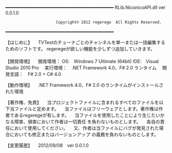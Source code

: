 ﻿﻿━━━━━━━━━━━━━━━━━━━━━━━━━━━━━━━━━━━━━━━━
                    RLib.NiconicoAPI.dll   ver 0.0.1.0

                          Copyright© 2012 regerege  All Rights Reserved.
━━━━━━━━━━━━━━━━━━━━━━━━━━━━━━━━━━━━━━━━

【はじめに】
　TVTestのチューナごとのチャンネルを単一または一括編集するためのソフトです。
regeregeが欲しい機能を少しずつ追加していきます。

【開発環境】
　開発環境：
	OS:　Windows 7 Ultimate (64bit)
	IDE:　Visual Studio 2010 Pro
　実行環境：　.NET Framework 4.0、F# 2.0 ランタイム
　開発言語：　F# 2.0 + C# 4.0


【動作環境】
　.NET Framework 4.0、F# 2.0 のランタイムがインストールされた環境


【著作権、免責】
　当プロジェクトファイルに含まれるすべてのファイルを以下当ファイルと定めます。
　当ファイルはフリーウェアとします。著作権は作者であるregeregeが有します。
　当ファイルを使用したことにより生じたいかなる障害、損害において作者は一切責任
を負わないものとします。
　各自の責任において使用してください。
　又、作者は当ファイルにバグが発見された場合においても修正またはバージョンアップ
の義務を負わないものとします。

【変更履歴】
　2012/09/08　ver 0.0.1.0
